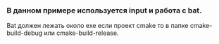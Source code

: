 ### В данном примере используется input и работа с bat.

Bat должен лежать около exe если проект cmake то в папке cmake-build-debug или cmake-build-release.

